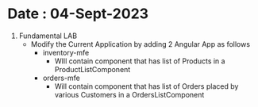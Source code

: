 # Date : 04-Sept-2023

1. Fundamental LAB
    - Modify the Current Application by adding 2 Angular App as follows
        - inventory-mfe
            - WIll contain component that has list of Products in a ProductListComponent
        - orders-mfe
            - Will contain component that has list of Orders placed by various Customers in a OrdersListComponent    

